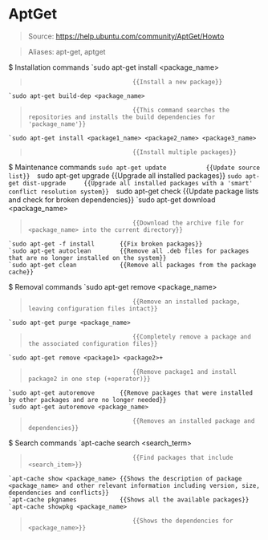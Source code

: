 # AptGet

> Source: https://help.ubuntu.com/community/AptGet/Howto

> Aliases: apt-get, aptget

$ Installation commands
    `sudo apt-get install <package_name>
>                                  {{Install a new package}} 
    `sudo apt-get build-dep <package_name>
>                                  {{This command searches the repositories and installs the build dependencies for 'package_name'}} 
    `sudo apt-get install <package1_name> <package2_name> <package3_name>
>                                  {{Install multiple packages}} 

$ Maintenance commands
    `sudo apt-get update           {{Update source list}} 
    `sudo apt-get upgrade          {{Upgrade all installed packages}} 
    `sudo apt-get dist-upgrade     {{Upgrade all installed packages with a 'smart' conflict resolution system}} 
    `sudo apt-get check            {{Update package lists and check for broken dependencies}} 
    `sudo apt-get download <package_name>
>                                  {{Download the archive file for <package_name> into the current directory}} 
    `sudo apt-get -f install       {{Fix broken packages}} 
    `sudo apt-get autoclean        {{Remove all .deb files for packages that are no longer installed on the system}} 
    `sudo apt-get clean            {{Remove all packages from the package cache}} 

$ Removal commands
    `sudo apt-get remove <package_name>
>                                  {{Remove an installed package, leaving configuration files intact}} 
    `sudo apt-get purge <package_name>
>                                  {{Completely remove a package and the associated configuration files}} 
    `sudo apt-get remove <package1> <package2>+
>                                  {{Remove package1 and install package2 in one step (+operator)}} 
    `sudo apt-get autoremove       {{Remove packages that were installed by other packages and are no longer needed}} 
    `sudo apt-get autoremove <package_name>
>                                  {{Removes an installed package and dependencies}} 

$ Search commands
    `apt-cache search <search_term>
>                                  {{Find packages that include <search_item>}} 
    `apt-cache show <package_name> {{Shows the description of package <package_name> and other relevant information including version, size, dependencies and conflicts}} 
    `apt-cache pkgnames            {{Shows all the available packages}} 
    `apt-cache showpkg <package_name>
>                                  {{Shows the dependencies for <package_name>}} 


